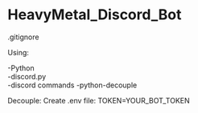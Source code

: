 # HeavyMetal_Discord_Bot

.gitignore 

Using:

-Python  
-discord.py  
-discord commands
-python-decouple


Decouple:
Create .env file:
TOKEN=YOUR_BOT_TOKEN